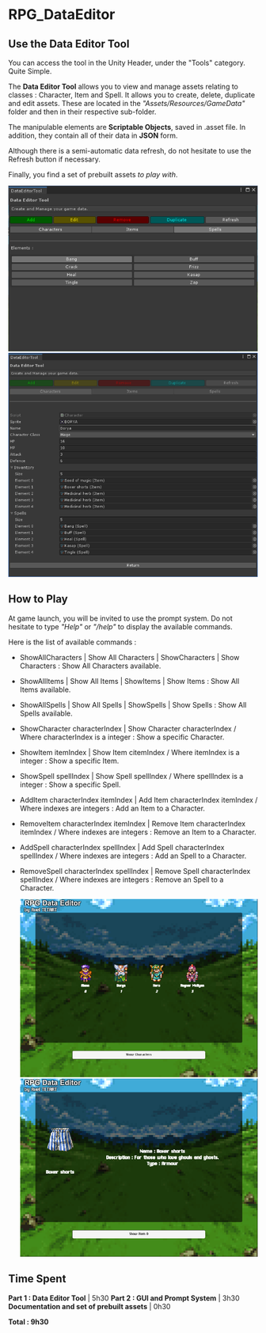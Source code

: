 ﻿# RPG_DataEditor

## Use the Data Editor Tool

You can access the tool in the Unity Header, under the "Tools" category. Quite Simple.

The **Data Editor Tool** allows you to view and manage assets relating to classes : Character, Item and Spell.
It allows you to create, delete, duplicate and edit assets. These are located in the _"Assets/Resources/GameData"_ folder and then in their respective sub-folder.

The manipulable elements are **Scriptable Objects**, saved in .asset file. In addition, they contain all of their data in **JSON** form.

Although there is a semi-automatic data refresh, do not hesitate to use the Refresh button if necessary.

Finally, you find a set of prebuilt assets _to play with_.

![RPGDataEditorTool1](./Images/RPGDataEditorTool1.PNG "List Elements") ![RPGDataEditorTool2](Images\RPGDataEditorTool2.PNG "Edit Mode")

## How to Play

At game launch, you will be invited to use the prompt system.
Do not hesitate to type _"Help"_ or _"/help"_ to display the available commands.

Here is the list of available commands :

- ShowAllCharacters | Show All Characters | ShowCharacters | Show Characters :
  Show All Characters available.

- ShowAllItems | Show All Items | ShowItems | Show Items :
  Show All Items available.

- ShowAllSpells | Show All Spells | ShowSpells | Show Spells :
  Show All Spells available.

- ShowCharacter characterIndex | Show Character characterIndex / Where characterIndex is a integer :
  Show a specific Character.

- ShowItem itemIndex | Show Item citemIndex / Where itemIndex is a integer :
  Show a specific Item.

- ShowSpell spellIndex | Show Spell spellIndex / Where spellIndex is a integer :
  Show a specific Spell.

- AddItem characterIndex itemIndex | Add Item characterIndex itemIndex / Where indexes are integers :
  Add an Item to a Character.

- RemoveItem characterIndex itemIndex | Remove Item characterIndex itemIndex / Where indexes are integers :
  Remove an Item to a Character.

- AddSpell characterIndex spellIndex | Add Spell characterIndex spellIndex / Where indexes are integers :
  Add an Spell to a Character.

- RemoveSpell characterIndex spellIndex | Remove Spell characterIndex spellIndex / Where indexes are integers :
  Remove an Spell to a Character.

  ![RPGDataEditorGame1](Images\RPGDataEditorGame1.PNG "Screenplay 1") ![RPGDataEditorGame2](Images\RPGDataEditorGame2.PNG "Screenplay 2")

## Time Spent

**Part 1 : Data Editor Tool** | 5h30
**Part 2 : GUI and Prompt System** | 3h30
**Documentation and set of prebuilt assets** | 0h30

**Total : 9h30**

